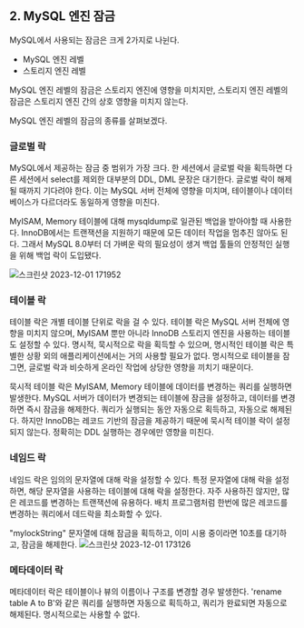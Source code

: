 ## 2. MySQL 엔진 잠금

MySQL에서 사용되는 잠금은 크게 2가지로 나뉜다.

- MySQL 엔진 레벨
- 스토리지 엔진 레벨

MySQL 엔진 레벨의 잠금은 스토리지 엔진에 영향을 미치지만, 스토리지 엔진 레벨의 잠금은 스토리지 엔진 간의 상호 영향을 미치지 않는다. 

MySQL 엔진 레벨의 잠금의 종류를 살펴보겠다.

### 글로벌 락

MySQL에서 제공하는 잠금 중 범위가 가장 크다. 한 세션에서 글로벌 락을 획득하면 다른 세션에서 select를 제외한 대부분의 DDL, DML 문장은 대기한다.
글로벌 락이 해제될 때까지 기다려야 한다. 이는 MySQL 서버 전체에 영향을 미치며, 테이블이나 데이터베이스가 다르더라도 동일하게 영향을 미친다.

MyISAM, Memory 테이블에 대해 mysqldump로 일관된 백업을 받아야할 때 사용한다.
InnoDB에서는 트랜잭션을 지원하기 때문에 모든 데이터 작업을 멈추진 않아도 된다. 그래서 MySQL 8.0부터 더 가벼운 락의 필요성이 생겨 백업 툴들의 안정적인 실행을 위해 백업 락이 도입됐다.

![스크린샷 2023-12-01 171952](https://github.com/sa46lll/real-mysql/assets/62706048/a21fd6e2-39cc-436f-82db-b9595557b0fb)

### 테이블 락

테이블 락은 개별 테이블 단위로 락을 걸 수 있다. 테이블 락은 MySQL 서버 전체에 영향을 미치지 않으며, MyISAM 뿐만 아니라 InnoDB 스토리지 엔진을 사용하는 테이블도 설정할 수 있다.
명시적, 묵시적으로 락을 획득할 수 있으며, 명시적인 테이블 락은 특별한 상황 외의 애플리케이션에서는 거의 사용할 필요가 없다.
명시적으로 테이블을 잠그면, 글로벌 락과 비슷하게 온라인 작업에 상당한 영향을 끼치기 때문이다.

묵시적 테이블 락은 MyISAM, Memory 테이블에 데이터를 변경하는 쿼리를 실행하면 발생한다. MySQL 서버가 데이터가 변경되는 테이블에 잠금을 설정하고, 데이터를 변경하면 즉시 잠금을 해제한다.
쿼리가 실행되는 동안 자동으로 획득하고, 자동으로 해제된다. 하지만 InnoDB는 레코드 기반의 잠금을 제공하기 때문에 묵시적 테이블 락이 설정되지 않는다. 정확히는 DDL 실행하는 경우에만 영향을 미친다.

### 네임드 락

네임드 락은 임의의 문자열에 대해 락을 설정할 수 있다. 특정 문자열에 대해 락을 설정하면, 해당 문자열을 사용하는 테이블에 대해 락을 설정한다.
자주 사용하진 않지만, 많은 레코드를 변경하는 트랜잭션에 유용하다. 배치 프로그램처럼 한번에 많은 레코드를 변경하는 쿼리에서 데드락을 최소화할 수 있다.

"mylockString" 문자열에 대해 잠금을 획득하고, 이미 시용 중이라면 10초를 대기하고, 잠금을 해제한다.
![스크린샷 2023-12-01 173126](https://github.com/sa46lll/real-mysql/assets/62706048/14fd3189-51d4-4137-a200-93bc2a2b004c)


### 메타데이터 락

메타데이터 락은 테이블이나 뷰의 이름이나 구조를 변경할 경우 발생한다. 'rename table A to B'와 같은 쿼리를 실행하면 자동으로 획득하고, 쿼리가 완료되면 자동으로 해제된다.
명시적으로는 사용할 수 없다. 
